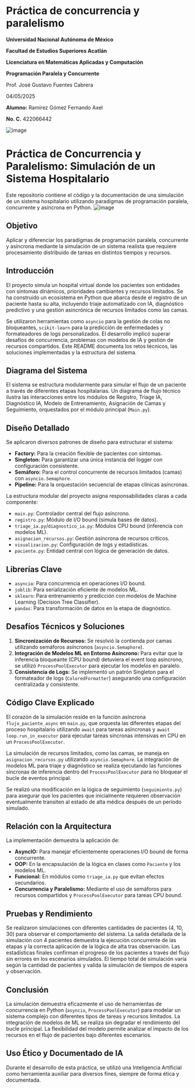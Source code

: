 # Práctica de concurrencia y paralelismo

**Universidad Nacional Autónoma de México**

**Facultad de Estudios Superiores Acatlán**

**Licenciatura en Matemáticas Aplicadas y Computación**

**Programación Paralela y Concurrente**

Prof. José Gustavo Fuentes Cabrera

04/05/2025

**Alumno:** Ramírez Gómez Fernando Axel

**No. C.** 422066442

![image](https://github.com/user-attachments/assets/a94d6edc-5187-4b19-8beb-0b8ab05333cd)


# Práctica de Concurrencia y Paralelismo: Simulación de un Sistema Hospitalario

Este repositorio contiene el código y la documentación de una simulación de un sistema hospitalario utilizando paradigmas de programación paralela, concurrente y asíncrona en Python.
![image](https://github.com/user-attachments/assets/f78f8e4e-255d-4641-acc6-7ea3fea0b2e0)


## Objetivo

Aplicar y diferenciar los paradigmas de programación paralela, concurrente y asíncrona mediante la simulación de un sistema realista que requiere procesamiento distribuido de tareas en distintos tiempos y recursos.

## Introducción

El proyecto simula un hospital virtual donde los pacientes son entidades con síntomas dinámicos, prioridades cambiantes y recursos limitados. Se ha construido un ecosistema en Python que abarca desde el registro de un paciente hasta su alta, incluyendo triaje automatizado con IA, diagnóstico predictivo y una gestión asincrónica de recursos limitados como las camas.

Se utilizaron herramientas como `asyncio` para la gestión de colas no bloqueantes, `scikit-learn` para la predicción de enfermedades y formateadores de logs personalizados. El desarrollo implicó superar desafíos de concurrencia, problemas con modelos de IA y gestión de recursos compartidos. Este README documenta los retos técnicos, las soluciones implementadas y la estructura del sistema.

## Diagrama del Sistema

El sistema se estructura modularmente para simular el flujo de un paciente a través de diferentes etapas hospitalarias. Un diagrama de flujo técnico ilustra las interacciones entre los módulos de Registro, Triage IA, Diagnóstico IA, Modelo de Entrenamiento, Asignación de Camas y Seguimiento, orquestados por el módulo principal (`Main.py`).

## Diseño Detallado

Se aplicaron diversos patrones de diseño para estructurar el sistema:

* **Factory:** Para la creación flexible de pacientes con síntomas.
* **Singleton:** Para garantizar una única instancia del logger con configuración consistente.
* **Semáforo:** Para el control concurrente de recursos limitados (camas) con `asyncio.Semaphore`.
* **Pipeline:** Para la orquestación secuencial de etapas clínicas asíncronas.

La estructura modular del proyecto asigna responsabilidades claras a cada componente:

* `main.py`: Controlador central del flujo asíncrono.
* `registro.py`: Módulo de I/O bound (simula bases de datos).
* `triage_ia.py`/`diagnostico_ia.py`: Módulos CPU bound (inferencia con modelos ML).
* `asignacion_recursos.py`: Gestión asíncrona de recursos críticos.
* `visualizacion.py`: Configuración de logs y estadísticas.
* `paciente.py`: Entidad central con lógica de generación de datos.

## Librerías Clave

* `asyncio`: Para concurrencia en operaciones I/O bound.
* `joblib`: Para serialización eficiente de modelos ML.
* `sklearn`: Para entrenamiento y predicción con modelos de Machine Learning (Decision Tree Classifier).
* `pandas`: Para transformación de datos en la etapa de diagnóstico.

## Desafíos Técnicos y Soluciones

1.  **Sincronización de Recursos:** Se resolvió la contienda por camas utilizando semáforos asíncronos (`asyncio.Semaphore`).
2.  **Integración de Modelos ML en Entorno Asíncrono:** Para evitar que la inferencia bloqueante (CPU bound) detuviera el event loop asíncrono, se utilizó `ProcessPoolExecutor` para ejecutar los modelos en paralelo.
3.  **Consistencia de Logs:** Se implementó un patrón Singleton para el formateador de logs (`ColoredFormatter`) asegurando una configuración centralizada y consistente.

## Código Clave Explicado

El corazón de la simulación reside en la función asíncrona `flujo_paciente_async` en `main.py`, que orquesta las diferentes etapas del proceso hospitalario utilizando `await` para tareas asíncronas y `await loop.run_in_executor` para ejecutar tareas síncronas intensivas en CPU en un `ProcessPoolExecutor`.

La simulación de recursos limitados, como las camas, se maneja en `asignacion_recursos.py` utilizando `asyncio.Semaphore`. La integración de modelos ML para triaje y diagnóstico se realiza ejecutando las funciones síncronas de inferencia dentro del `ProcessPoolExecutor` para no bloquear el bucle de eventos principal.

Se realizó una modificación en la lógica de seguimiento (`seguimiento.py`) para asegurar que los pacientes que inicialmente requieren observación eventualmente transiten al estado de alta médica después de un período simulado.

## Relación con la Arquitectura

La implementación demuestra la aplicación de:

* **AsyncIO:** Para manejar eficientemente operaciones I/O bound de forma concurrente.
* **OOP:** En la encapsulación de la lógica en clases como `Paciente` y los modelos ML.
* **Funcional:** En módulos como `triage_ia.py` que evitan efectos secundarios.
* **Concurrencia y Paralelismo:** Mediante el uso de semáforos para recursos compartidos y `ProcessPoolExecutor` para tareas CPU bound.

## Pruebas y Rendimiento

Se realizaron simulaciones con diferentes cantidades de pacientes (4, 10, 30) para observar el comportamiento del sistema. La salida detallada de la simulación con 4 pacientes demuestra la ejecución concurrente de las etapas y la correcta aplicación de la lógica de alta tras observación. Las estadísticas finales confirman el progreso de los pacientes a través del flujo sin errores en los escenarios simulados. El tiempo total de simulación varía según la cantidad de pacientes y valida la simulación de tiempos de espera y observación.

## Conclusión

La simulación demuestra eficazmente el uso de herramientas de concurrencia en Python (`asyncio`, `ProcessPoolExecutor`) para modelar un sistema complejo con diferentes tipos de tareas y recursos limitados. La integración de modelos de ML se realiza sin degradar el rendimiento del bucle principal. La flexibilidad del modelo permite analizar el impacto de los recursos en el flujo de pacientes bajo diferentes escenarios.

## Uso Ético y Documentado de IA

Durante el desarrollo de esta práctica, se utilizó una Inteligencia Artificial como herramienta auxiliar para diversos fines, siempre de forma ética y documentada.
